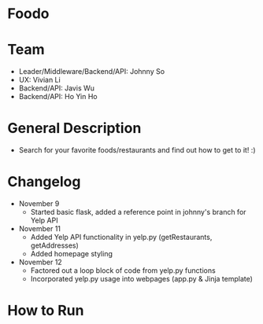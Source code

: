 # Foodo

# Team
 - Leader/Middleware/Backend/API: Johnny So
 - UX: Vivian Li
 - Backend/API: Javis Wu
 - Backend/API: Ho Yin Ho

# General Description
 - Search for your favorite foods/restaurants and find out how to get to it! :)

# Changelog
 - November 9
   - Started basic flask, added a reference point in johnny's branch for Yelp API
 - November 11
   - Added Yelp API functionality in yelp.py (getRestaurants, getAddresses)
   - Added homepage styling
 - November 12
   - Factored out a loop block of code from yelp.py functions
   - Incorporated yelp.py usage into webpages (app.py & Jinja template)


# How to Run
